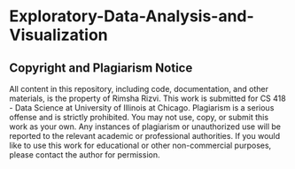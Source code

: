 # Exploratory-Data-Analysis-and-Visualization

## Copyright and Plagiarism Notice
All content in this repository, including code, documentation, and other materials, is the property of Rimsha Rizvi. This work is submitted for CS 418 - Data Science at University of Illinois at Chicago.
Plagiarism is a serious offense and is strictly prohibited. You may not use, copy, or submit this work as your own. Any instances of plagiarism or unauthorized use will be reported to the relevant academic or professional authorities.
If you would like to use this work for educational or other non-commercial purposes, please contact the author for permission.
